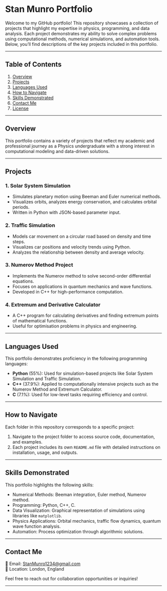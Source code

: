 # **Stan Munro Portfolio**

Welcome to my GitHub portfolio! This repository showcases a collection of projects that highlight my expertise in physics, programming, and data analysis. Each project demonstrates my ability to solve complex problems using computational methods, numerical simulations, and automation tools. Below, you’ll find descriptions of the key projects included in this portfolio.

---

## **Table of Contents**

1. [Overview](#overview)
2. [Projects](#projects)
3. [Languages Used](#languages-used)
4. [How to Navigate](#how-to-navigate)
5. [Skills Demonstrated](#skills-demonstrated)
6. [Contact Me](#contact-me)
7. [License](#license)

---

## **Overview**

This portfolio contains a variety of projects that reflect my academic and professional journey as a Physics undergraduate with a strong interest in computational modeling and data-driven solutions.

---

## **Projects**

### 1. **Solar System Simulation**
- Simulates planetary motion using Beeman and Euler numerical methods.
- Visualizes orbits, analyzes energy conservation, and calculates orbital periods.
- Written in Python with JSON-based parameter input.

### 2. **Traffic Simulation**
- Models car movement on a circular road based on density and time steps.
- Visualizes car positions and velocity trends using Python.
- Analyzes the relationship between density and average velocity.

### 3. **Numerov Method Project**
- Implements the Numerov method to solve second-order differential equations.
- Focuses on applications in quantum mechanics and wave functions.
- Developed in C++ for high-performance computation.

### 4. **Extremum and Derivative Calculator**
- A C++ program for calculating derivatives and finding extremum points of mathematical functions.
- Useful for optimisation problems in physics and engineering.

---

## **Languages Used**

This portfolio demonstrates proficiency in the following programming languages:
- **Python** (55%): Used for simulation-based projects like Solar System Simulation and Traffic Simulation.
- **C++** (37.9%): Applied to computationally intensive projects such as the Numerov Method and Extremum Calculator.
- **C** (7.1%): Used for low-level tasks requiring efficiency and control.

---

## **How to Navigate**

Each folder in this repository corresponds to a specific project:
1. Navigate to the project folder to access source code, documentation, and examples.
2. Each project includes its own `README.md` file with detailed instructions on installation, usage, and outputs.

---

## **Skills Demonstrated**

This portfolio highlights the following skills:
- Numerical Methods: Beeman integration, Euler method, Numerov method.
- Programming: Python, C++, C.
- Data Visualization: Graphical representation of simulations using libraries like `matplotlib`.
- Physics Applications: Orbital mechanics, traffic flow dynamics, quantum wave function analysis.
- Automation: Process optimization through algorithmic solutions.

---

## **Contact Me**

📧 Email: [StanMunro1234@gmail.com](mailto:StanMunro1234@gmail.com)  
📍 Location: London, England  

Feel free to reach out for collaboration opportunities or inquiries!

---

